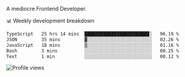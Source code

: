 A mediocre Frontend Developer.

📊 Weekly development breakdown
<!--START_SECTION:waka-->

```txt
TypeScript   25 hrs 14 mins  ████████████████████████░   96.19 %
JSON         35 mins         ▓░░░░░░░░░░░░░░░░░░░░░░░░   02.26 %
JavaScript   18 mins         ▒░░░░░░░░░░░░░░░░░░░░░░░░   01.16 %
Bash         3 mins          ░░░░░░░░░░░░░░░░░░░░░░░░░   00.25 %
Text         1 min           ░░░░░░░░░░░░░░░░░░░░░░░░░   00.12 %
```

<!--END_SECTION:waka-->

<img src="https://gpvc.arturio.dev/iqbalfasri" alt="Profile views"/>
